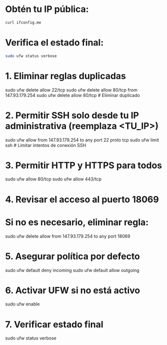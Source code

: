 
# Obtén tu IP pública:
```bash
curl ifconfig.me
```


# Verifica el estado final:
```bash
sudo ufw status verbose
```

# 1. Eliminar reglas duplicadas
sudo ufw delete allow 22/tcp
sudo ufw delete allow 80/tcp from 147.93.179.254
sudo ufw delete allow 80/tcp  # Eliminar duplicado

# 2. Permitir SSH solo desde tu IP administrativa (reemplaza <TU_IP>)
sudo ufw allow from 147.93.179.254 to any port 22 proto tcp
sudo ufw limit ssh  # Limitar intentos de conexión SSH

# 3. Permitir HTTP y HTTPS para todos
sudo ufw allow 80/tcp
sudo ufw allow 443/tcp

# 4. Revisar el acceso al puerto 18069
# Si no es necesario, eliminar regla:
sudo ufw delete allow from 147.93.179.254 to any port 18069

# 5. Asegurar política por defecto
sudo ufw default deny incoming
sudo ufw default allow outgoing

# 6. Activar UFW si no está activo
sudo ufw enable

# 7. Verificar estado final
sudo ufw status verbose

